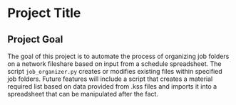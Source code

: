 # Project Title

## Project Goal

The goal of this project is to automate the process of organizing job folders on a network fileshare based on input from a schedule spreadsheet. The script `job_organizer.py` creates or modifies existing files within specified job folders. Future features will include a script that creates a material required list based on data provided from .kss files and imports it into a spreadsheet that can be manipulated after the fact.
